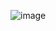 ![image](https://github.com/MadhuvanthiShankar/Slot-Machine-JavaScript/assets/95476210/3f396a5e-3e61-42fb-9be4-5c2ec97c7101)
